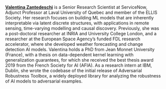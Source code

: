 [**Valentina Zantedeschi**](https://vzantedeschi.com/) is a Senior Research Scientist at ServiceNow, Adjunct Professor at Laval University of Quebec and member of the ELLIS Society. Her research focuses on building ML models that are inherently interpretable via latent discrete structures, with applications in remote sensing, time-varying modelling and causal discovery. Previously, she was a post-doctoral researcher at INRIA and University College London, and a researcher at the European Space Agency’s funded FDL research accelerator, where she developed weather forecasting and change detection AI models. Valentina holds a PhD from Jean Monnet University (France), with a thesis on data-dependent kernel learning with generalization guarantees, for which she received the best thesis award 2019 from the French Society for AI (AFIA). As a research intern at IBM, Dublin, she wrote the codebase of the initial release of Adversarial Robustness Toolbox, a widely deployed library for analyzing the robustness of AI models to adversarial examples.
 
